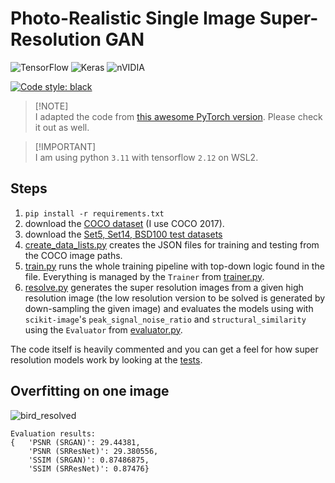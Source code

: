 # Photo-Realistic Single Image Super-Resolution GAN

![TensorFlow](https://img.shields.io/badge/TensorFlow-%23FF6F00.svg?style=for-the-badge&logo=TensorFlow&logoColor=white)  ![Keras](https://img.shields.io/badge/Keras-%23D00000.svg?style=for-the-badge&logo=Keras&logoColor=white)  ![nVIDIA](https://img.shields.io/badge/nVIDIA-%2376B900.svg?style=for-the-badge&logo=nVIDIA&logoColor=white)

[![Code style: black](https://img.shields.io/badge/code%20style-black-000000.svg)](https://github.com/psf/black)

> [!NOTE]\
> I adapted the code from [this awesome PyTorch version](https://github.com/sgrvinod/a-PyTorch-Tutorial-to-Super-Resolution). Please check it out as well.

> [!IMPORTANT]\
> I am using python `3.11` with tensorflow `2.12` on WSL2.

## Steps
 1. `pip install -r requirements.txt`
 2. download the [COCO dataset](https://cocodataset.org/#home) (I use COCO 2017).
 3. download the [Set5, Set14, BSD100 test datasets](https://github.com/XPixelGroup/BasicSR/blob/master/docs/DatasetPreparation.md#common-image-sr-datasets)
 4. [create_data_lists.py](https://github.com/AndreiMoraru123/Super-Resolution/blob/main/create_data_lists.py) creates the JSON files for training and testing from the COCO image paths.
 5. [train.py](https://github.com/AndreiMoraru123/Super-Resolution/blob/main/train.py) runs the whole training pipeline with top-down logic found in the file. Everything is managed by  the `Trainer` from [trainer.py](https://github.com/AndreiMoraru123/Super-Resolution/blob/main/trainer.py).
 6. [resolve.py](https://github.com/AndreiMoraru123/Super-Resolution/blob/main/resolve.py) generates the super resolution images from a given high resolution image (the low resolution version to be solved is generated by down-sampling the given image) and evaluates the models using with `scikit-image`'s `peak_signal_noise_ratio` and `structural_similarity` using the `Evaluator` from [evaluator.py](https://github.com/AndreiMoraru123/Super-Resolution/blob/main/evaluator.py).

The code itself is heavily commented and you can get a feel for how super resolution models work by looking at the [tests](https://github.com/AndreiMoraru123/Neural-Machine-Translation/tree/main/test).

## Overfitting on one image

![bird_resolved](https://github.com/AndreiMoraru123/Super-Resolution/assets/81184255/1429d7c7-96be-4737-be21-253ac5a09ed2)

```
Evaluation results:
{   'PSNR (SRGAN)': 29.44381,
    'PSNR (SRResNet)': 29.380556,
    'SSIM (SRGAN)': 0.87486875,
    'SSIM (SRResNet)': 0.87476}
```
